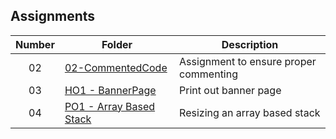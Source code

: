 ## Assignments

| Number | Folder | Description |
| :----: | ------ | ----------- |
|  02    |   [02-CommentedCode](https://github.com/Micah-Lyn/3013-ALG-Scotland/tree/master/Assignments/02-CommentedCode)    | Assignment to ensure proper commenting            |
| 03     | [HO1 - BannerPage](https://github.com/Micah-Lyn/3013-ALG-Scotland/blob/master/Assignments/HO1-Scotland.txt)    |Print out banner page |
| 04     | [PO1 - Array Based Stack](https://github.com/Micah-Lyn/3013-ALG-Scotland/blob/master/Assignments/main.cpp)    |Resizing an array based stack |
